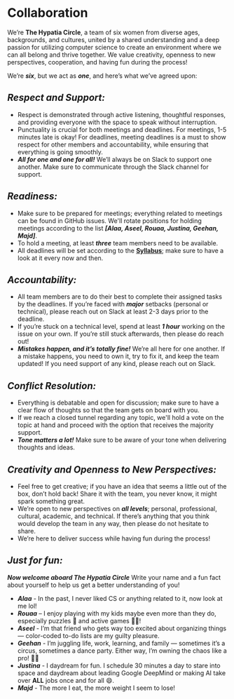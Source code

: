 # Collaboration

We’re **The Hypatia Circle**, a team of six women from diverse ages, backgrounds,
and cultures, united by a shared understanding and a deep passion for utilizing
computer science to create an environment where we can all belong and thrive
together. We value creativity, openness to new perspectives, cooperation, and
having fun during the process!

We’re _**six**_, but we act as _**one**_, and here’s what we’ve agreed upon:

## _Respect and Support:_

* Respect is demonstrated through active listening, thoughtful responses,
and providing everyone with the space to speak without interruption.
* Punctuality is crucial for both meetings and deadlines. For meetings,
1-5 minutes late is okay! For deadlines, meeting deadlines is a must to show
respect for other members and accountability, while ensuring that everything is
going smoothly.
* _**All for one and one for all!**_ We’ll always be on Slack to support one
another. Make sure to communicate through the Slack channel for support.

## _Readiness:_

* Make sure to be prepared for meetings; everything related to meetings can be
found in GitHub issues.
We'll rotate positions for holding meetings according to the list
**_[Alaa, Aseel, Rouaa, Justina, Geehan, Majd]_**.
* To hold a meeting, at least _**three**_ team members need to be available.
* All deadlines will be set according to the [**Syllabus**](https://docs.google.com/document/d/1TaoVVqJD5EqmBGLw6_qzph8EZnuL6uhY/edit);
make sure to have a look at it every now and then.

## _Accountability:_

* All team members are to do their best to complete their assigned tasks by the
deadlines. If you’re faced with _**major**_ setbacks (personal or technical),
please reach out on Slack at least 2-3 days prior to the deadline.
* If you’re stuck on a technical level, spend at least _**1 hour**_ working on
the issue on your own. If you’re still stuck afterwards, then please do reach out!
* _**Mistakes happen, and it’s totally fine!**_ We’re all here for one another.
If a mistake happens, you need to own it, try to fix it, and keep the team
updated! If you need support of any kind, please reach out on Slack.

## _Conflict Resolution:_

* Everything is debatable and open for discussion; make sure to have a clear
flow of thoughts so that the team gets on board with you.
* If we reach a closed tunnel regarding any topic, we'll hold a vote on the
topic at hand and proceed with the option that receives the majority support.
* _**Tone matters a lot!**_ Make sure to be aware of your tone when delivering
thoughts and ideas.

## _Creativity and Openness to New Perspectives:_

* Feel free to get creative; if you have an idea that seems a little out of the
box, don’t hold back! Share it with the team, you never know, it might spark
something great.
* We’re open to new perspectives on _**all levels**_; personal, professional,
cultural, academic, and technical. If there’s anything that you think would
develop the team in any way, then please do not hesitate to share.
* We’re here to deliver success while having fun during the process!

## _Just for fun:_

_**Now welcome aboard The Hypatia Circle**_ Write your name and a fun fact about
yourself to help us get a better understanding of you!

* _**Alaa**_ - In the past, I never liked CS or anything related to it,
now look at me lol!
* _**Rouaa**_ – I enjoy playing with my kids maybe even more than they do,
especially puzzles 🧩 and active games 🤸‍♀️!
* _**Aseel**_ - I’m that friend who gets way too excited about organizing
things — color-coded to-do lists are my guilty pleasure.
* _**Geehan**_ - I’m juggling life, work, learning, and family — sometimes it’s
a circus, sometimes a dance party. Either way, I’m owning the chaos like a pro! 🕺💪
* _**Justina**_ - I daydream for fun. I schedule 30 minutes a day to stare into
space and daydream about leading Google DeepMind or making AI take over
**ALL** jobs once and for all 😄.
* _**Majd**_ - The more I eat, the more weight I seem to lose!
